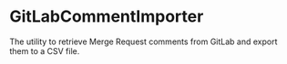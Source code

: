 # GitLabCommentImporter
The utility to retrieve Merge Request comments from GitLab and export them to a CSV file.
